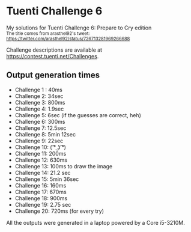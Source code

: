 # Tuenti Challenge 6
My solutions for Tuenti Challenge 6: Prepare to Cry edition<br>
<sub>The title comes from arasthel92's tweet: https://twitter.com/arasthel92/status/726713281969266688</sub>

Challenge descriptions are available at https://contest.tuenti.net/Challenges.

## Output generation times ##
* Challenge 1 : 40ms
* Challenge 2: 34sec
* Challenge 3: 800ms
* Challenge 4: 1.9sec
* Challenge 5: 6sec (if the guesses are correct, heh)
* Challenge 6: 300ms
* Challenge 7: 12.5sec
* Challenge 8: 5min 12sec
* Challenge 9: 22sec
* Challenge 10: ( ͡° ͜ʖ ͡°)
* Challenge 11: 200ms
* Challenge 12: 630ms
* Challenge 13: 100ms to draw the image
* Challenge 14: 21.2 sec
* Challenge 15: 5min 36sec
* Challenge 16: 160ms
* Challenge 17: 670ms
* Challenge 18: 900ms
* Challenge 19: 2.75 sec
* Challenge 20: 720ms (for every try)

All the outputs were generated in a laptop powered by a Core i5-3210M.
